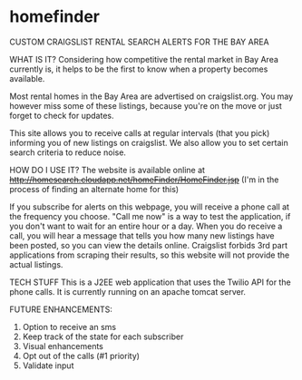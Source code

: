 # homefinder
CUSTOM CRAIGSLIST RENTAL SEARCH ALERTS FOR THE BAY AREA

WHAT IS IT?
Considering how competitive the rental market in Bay Area currently is, it helps to be the first to know when a property becomes available.

Most rental homes in the Bay Area are advertised on craigslist.org. You may however miss some of these listings, because you're on the move or just forget to check for updates.

This site allows you to receive calls at regular intervals (that you pick) informing you of new listings on craigslist. We also allow you to set certain search criteria to reduce noise.

HOW DO I USE IT?
The website is available online at ~~http://homesearch.cloudapp.net/homeFinder/HomeFinder.jsp~~ (I'm in the process of finding an alternate home for this)

If you subscribe for alerts on this webpage, you will receive a phone call at the frequency you choose. "Call me now" is a way to test the application, if you don't want to wait for an entire hour or a day.
When you do receive a call, you will hear a message that tells you how many new listings have been posted, so you can view the details online. Craigslist forbids 3rd part applications from scraping their results, so this website will not provide the actual listings.

TECH STUFF
This is a J2EE web application that uses the Twilio API for the phone calls. It is currently running on an apache tomcat server.


FUTURE ENHANCEMENTS:
1) Option to receive an sms 
2) Keep track of the state for each subscriber
3) Visual enhancements
4) Opt out of the calls (#1 priority)
5) Validate input


